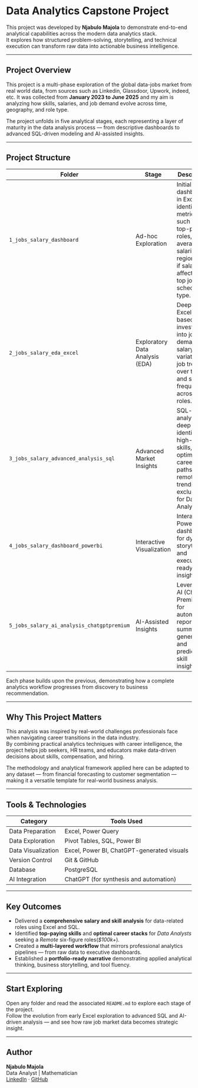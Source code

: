 # Data Analytics Capstone Project

This project was developed by **Njabulo Majola** to demonstrate end-to-end analytical capabilities across the modern data analytics stack.  
It explores how structured problem-solving, storytelling, and technical execution can transform raw data into actionable business intelligence.

---

## Project Overview

This project is a multi-phase exploration of the global data-jobs market from real world data,  from sources such as Linkedin, Glassdoor, Upwork, indeed, etc. It was collected from  **January 2023 to June 2025** and my aim is analyzing how skills, salaries, and job demand evolve across time, geography, and role type.  

The project unfolds in five analytical stages, each representing a layer of maturity in the data analysis process — from descriptive dashboards to advanced SQL-driven modeling and AI-assisted insights.

---

## Project Structure

| Folder | Stage | Description |
| ------- | ------ | ----------- |
| `1_jobs_salary_dashboard` | Ad-hoc Exploration | Initial salary dashboard in Excel to identify key metrics such as top-paying roles, average salaries by region, and if salary is affected by top job schedule type. |
| `2_jobs_salary_eda_excel` | Exploratory Data Analysis (EDA) | Deeper Excel-based investigation into job demand, salary variation, job trends over time and skill frequency across data roles. |
| `3_jobs_salary_advanced_analysis_sql` | Advanced Market Insights | SQL-driven analytical deep dive identifying high-paying skills, optimal career paths, and remote job trends exclusively for Data Analyst. |
| `4_jobs_salary_dashboard_powerbi` | Interactive Visualization | Interactive Power BI dashboard for dynamic storytelling and executive-ready insights. |
| `5_jobs_salary_ai_analysis_chatgptpremium` | AI-Assisted Insights | Leveraging AI (ChatGPT Premium) for automated reporting, summary generation, and predictive skill insights. |

Each phase builds upon the previous, demonstrating how a complete analytics workflow progresses from discovery to business recommendation.

---

## Why This Project Matters

This analysis was inspired by real-world challenges professionals face when navigating career transitions in the data industry.  
By combining practical analytics techniques with career intelligence, the project helps job seekers, HR teams, and educators make data-driven decisions about skills, compensation, and hiring.

The methodology and analytical framework applied here can be adapted to any dataset — from financial forecasting to customer segmentation — making it a versatile template for real-world business analysis.

---

## Tools & Technologies

| Category | Tools Used |
| --------- | ----------- |
| Data Preparation | Excel, Power Query |
| Data Exploration | Pivot Tables, SQL, Power BI |
| Data Visualization | Excel, Power BI, ChatGPT-generated visuals |
| Version Control | Git & GitHub |
| Database | PostgreSQL |
| AI Integration | ChatGPT (for synthesis and automation) |

---

## Key Outcomes

- Delivered a **comprehensive salary and skill analysis** for data-related roles using Excel and SQL.  
- Identified **top-paying skills** and **optimal career stacks** for *Data Analysts* seeking a *Remote* six-figure roles(*$100k+*).  
- Created a **multi-layered workflow** that mirrors professional analytics pipelines — from raw data to executive dashboards.  
- Established a **portfolio-ready narrative** demonstrating applied analytical thinking, business storytelling, and tool fluency.  

---

## Start Exploring

Open any folder and read the associated `README.md` to explore each stage of the project.  
Follow the evolution from early Excel exploration to advanced SQL and AI-driven analysis — and see how raw job market data becomes strategic insight.

---

## Author

**Njabulo Majola**  
Data Analyst | Mathematician    
[LinkedIn](https://www.linkedin.com/in/njabulo-majola-b4008969/) · [GitHub](https://github.com/unjabulomajola/)
